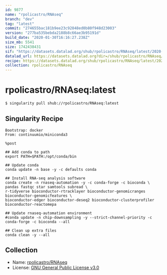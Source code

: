 ```yaml
---
id: 9877
name: "rpolicastro/RNAseq"
branch: "dev"
tag: "latest"
commit: "274655bac181b9ee23c92848ed0b80f948d23003"
version: "277ba535bebda2188b8c66ae3b95191d"
build_date: "2020-01-30T16:16:27.238Z"
size_mb: 5541
size: 1742438431
sif: "https://datasets.datalad.org/shub/rpolicastro/RNAseq/latest/2020-01-30-274655ba-277ba535/277ba535bebda2188b8c66ae3b95191d.simg"
datalad_url: https://datasets.datalad.org?dir=/shub/rpolicastro/RNAseq/latest/2020-01-30-274655ba-277ba535/
recipe: https://datasets.datalad.org/shub/rpolicastro/RNAseq/latest/2020-01-30-274655ba-277ba535/Singularity
collection: rpolicastro/RNAseq
---
```


# rpolicastro/RNAseq:latest

```bash
$ singularity pull shub://rpolicastro/RNAseq:latest
```

## Singularity Recipe

```singularity
Bootstrap: docker
From: continuumio/miniconda3

%post

## Add conda to path
export PATH=$PATH:/opt/conda/bin

## Update conda
conda update -n base -y -c defaults conda

## Install RNA-seq analysis software
conda create -n rnaseq-automation -y -c conda-forge -c bioconda \
pandas fastqc star samtools subread \
r-tidyverse bioconductor-rtracklayer bioconductor-genomicranges bioconductor-genomicfeatures \
bioconductor-edger bioconductor-deseq2 bioconductor-clusterprofiler bioconductor-reactomepa

## Update rnaseq-automation environment
#conda update -n chip-downsampling -y --strict-channel-priority -c conda-forge -c bioconda --all

## Clean up extra files
conda clean -y --all
```

## Collection

 - Name: [rpolicastro/RNAseq](https://github.com/rpolicastro/RNAseq)
 - License: [GNU General Public License v3.0](https://api.github.com/licenses/gpl-3.0)

